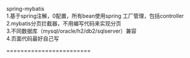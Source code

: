 spring-mybatis<br>
1.基于spring注解，0配置，所有bean使用spring 工厂管理，包括controller<br>
2.mybatis分页拦截器，不用编写代码来实现分页<br>
3.不同数据库（mysql/oracle/h2/db2/sqlserver）兼容<br>
4.页面代码最好自己写<br>

========================
